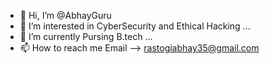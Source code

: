- 👋 Hi, I’m @AbhayGuru
- 👀 I’m interested in CyberSecurity and Ethical Hacking ...
- 🌱 I’m currently Pursing B.tech ...
- 📫 How to reach me Email --> rastogiabhay35@gmail.com
